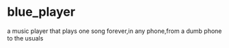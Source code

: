 # blue_player
a music player that plays one song forever,in any phone,from a dumb phone to the usuals
